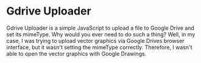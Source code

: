# Gdrive Uploader
Gdrive Uploader is a simple JavaScript to upload a file to Google Drive and set its mimeType.  Why would you ever need to do such a thing?  Well, in my case, I was trying to upload vector graphics via Google Drives browser interface, but it wasn't setting the mimeType correctly.  Therefore, I wasn't able to open the vector graphics with Google Drawings.

